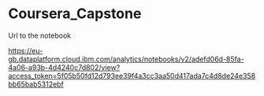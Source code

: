 # Coursera_Capstone

Url to the notebook

https://eu-gb.dataplatform.cloud.ibm.com/analytics/notebooks/v2/adefd06d-85fa-4a06-a93b-4d4240c7d802/view?access_token=5f05b50fd12d793ee39f4a3cc3aa50d417ada7c4d8de24e358bb65bab5312ebf
